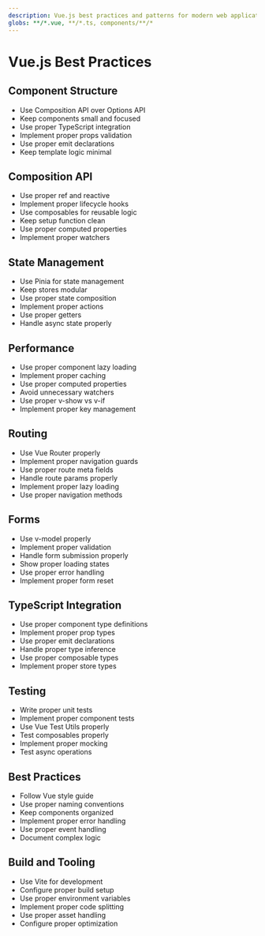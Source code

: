 ```yaml
---
description: Vue.js best practices and patterns for modern web applications
globs: **/*.vue, **/*.ts, components/**/*
---
```


# Vue.js Best Practices

## Component Structure
- Use Composition API over Options API
- Keep components small and focused
- Use proper TypeScript integration
- Implement proper props validation
- Use proper emit declarations
- Keep template logic minimal

## Composition API
- Use proper ref and reactive
- Implement proper lifecycle hooks
- Use composables for reusable logic
- Keep setup function clean
- Use proper computed properties
- Implement proper watchers

## State Management
- Use Pinia for state management
- Keep stores modular
- Use proper state composition
- Implement proper actions
- Use proper getters
- Handle async state properly

## Performance
- Use proper component lazy loading
- Implement proper caching
- Use proper computed properties
- Avoid unnecessary watchers
- Use proper v-show vs v-if
- Implement proper key management

## Routing
- Use Vue Router properly
- Implement proper navigation guards
- Use proper route meta fields
- Handle route params properly
- Implement proper lazy loading
- Use proper navigation methods

## Forms
- Use v-model properly
- Implement proper validation
- Handle form submission properly
- Show proper loading states
- Use proper error handling
- Implement proper form reset

## TypeScript Integration
- Use proper component type definitions
- Implement proper prop types
- Use proper emit declarations
- Handle proper type inference
- Use proper composable types
- Implement proper store types

## Testing
- Write proper unit tests
- Implement proper component tests
- Use Vue Test Utils properly
- Test composables properly
- Implement proper mocking
- Test async operations

## Best Practices
- Follow Vue style guide
- Use proper naming conventions
- Keep components organized
- Implement proper error handling
- Use proper event handling
- Document complex logic

## Build and Tooling
- Use Vite for development
- Configure proper build setup
- Use proper environment variables
- Implement proper code splitting
- Use proper asset handling
- Configure proper optimization 